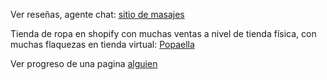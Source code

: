 Ver reseñas, agente chat:
[sitio de masajes](https://perumassage.com/products/masajeador-anticelulitis-crema-lypocream)

Tienda de ropa en shopify con muchas ventas a nivel de tienda física, con muchas flaquezas en tienda virtual:
[Popaella](https://ropaella.com/)

Ver progreso de una pagina 
[alguien](https://majuflaxstop.com/)
